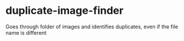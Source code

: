 # duplicate-image-finder
Goes through folder of images and identifies duplicates, even if the file name is different
